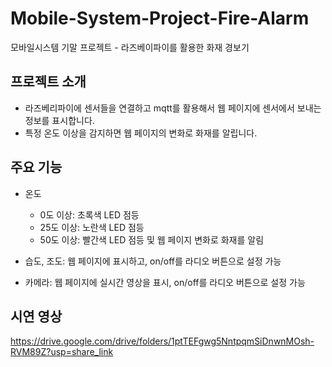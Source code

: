 # Mobile-System-Project-Fire-Alarm

모바일시스템 기말 프로젝트 - 라즈베이파이를 활용한 화재 경보기

## 프로젝트 소개

- 라즈베리파이에 센서들을 연결하고 mqtt를 활용해서 웹 페이지에 센서에서 보내는 정보를 표시합니다.
- 특정 온도 이상을 감지하면 웹 페이지의 변화로 화재를 알립니다.

## 주요 기능
- 온도
  -  0도 이상: 초록색 LED 점등
  - 25도 이상: 노란색 LED 점등
  - 50도 이상: 빨간색 LED 점등 및 웹 페이지 변화로 화재를 알림

- 습도, 조도: 웹 페이지에 표시하고, on/off를 라디오 버튼으로 설정 가능
- 카메라: 웹 페이지에 실시간 영상을 표시, on/off를 라디오 버튼으로 설정 가능

## 시연 영상

https://drive.google.com/drive/folders/1ptTEFgwg5NntpqmSiDnwnMOsh-RVM89Z?usp=share_link

